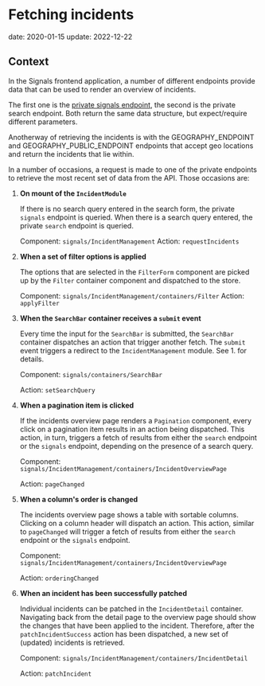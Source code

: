 # Fetching incidents

date: 2020-01-15
update: 2022-12-22

## Context

In the Signals frontend application, a number of different endpoints provide data that can be used to render an overview of incidents.

The first one is the [private signals endpoint](https://api.data.amsterdam.nl/api/swagger/?url=/signals/swagger/openapi.yaml#/default/get_signals_v1_private_signals_), the second is the private search endpoint. Both return the same data structure, but expect/require different parameters.

Anotherway of retrieving the incidents is with the GEOGRAPHY_ENDPOINT and GEOGRAPHY_PUBLIC_ENDPOINT endpoints that accept geo locations and return the incidents that lie within.

In a number of occasions, a request is made to one of the private endpoints to retrieve the most recent set of data from the API. Those occasions are:

1. **On mount of the `IncidentModule`**

   If there is no search query entered in the search form, the private `signals` endpoint is queried. When there is a search query entered, the private `search` endpoint is queried.

   Component: `signals/IncidentManagement`
   Action: `requestIncidents`

2. **When a set of filter options is applied**

   The options that are selected in the `FilterForm` component are picked up by the `Filter` container component and dispatched to the store.

   Component: `signals/IncidentManagement/containers/Filter`
   Action: `applyFilter`

3. **When the `SearchBar` container receives a `submit` event**

   Every time the input for the `SearchBar` is submitted, the `SearchBar` container dispatches an action that trigger another fetch. The `submit` event triggers a redirect to the `IncidentManagement` module. See 1. for details.

   Component: `signals/containers/SearchBar`

   Action: `setSearchQuery`

4. **When a pagination item is clicked**

   If the incidents overview page renders a `Pagination` component, every click on a pagination item results in an action being dispatched. This action, in turn, triggers a fetch of results from either the `search` endpoint or the `signals` endpoint, depending on the presence of a search query.

   Component: `signals/IncidentManagement/containers/IncidentOverviewPage`

   Action: `pageChanged`

5. **When a column's order is changed**

   The incidents overview page shows a table with sortable columns. Clicking on a column header will dispatch an action. This action, similar to `pageChanged` will trigger a fetch of results from either the `search` endpoint or the `signals` endpoint.

   Component: `signals/IncidentManagement/containers/IncidentOverviewPage`

   Action: `orderingChanged`

6. **When an incident has been successfully patched**

   Individual incidents can be patched in the `IncidentDetail` container. Navigating back from the detail page to the overview page should show the changes that have been applied to the incident. Therefore, after the `patchIncidentSuccess` action has been dispatched, a new set of (updated) incidents is retrieved.

   Component: `signals/IncidentManagement/containers/IncidentDetail`

   Action: `patchIncident`
